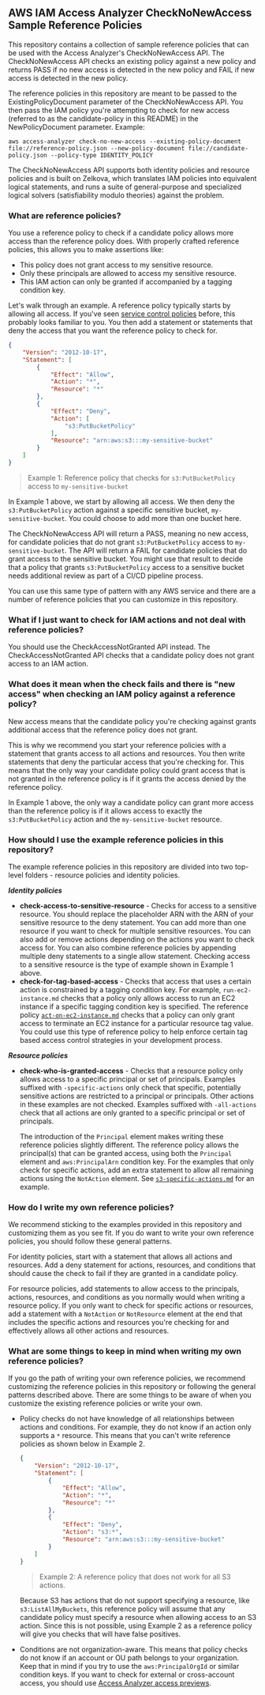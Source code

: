 ## AWS IAM Access Analyzer CheckNoNewAccess Sample Reference Policies

This repository contains a collection of sample reference policies that can be used with the Access Analyzer's CheckNoNewAccess API.  The CheckNoNewAccess API checks an existing policy against a new policy and returns PASS if no new access is detected in the new policy and FAIL if new access is detected in the new policy.

The reference policies in this repository are meant to be passed to the ExistingPolicyDocument parameter of the CheckNoNewAccess API.  You then pass the IAM policy you're attempting to check for new access (referred to as the candidate-policy in this README) in the NewPolicyDocument parameter.  Example:

```
aws access-analyzer check-no-new-access --existing-policy-document file://reference-policy.json --new-policy-document file://candidate-policy.json --policy-type IDENTITY_POLICY 
```

The CheckNoNewAccess API supports both identity policies and resource policies and is built on Zelkova, which translates IAM policies into equivalent logical statements, and runs a suite of general-purpose and specialized logical solvers (satisfiability modulo theories) against the problem.

### What are reference policies?

You use a reference policy to check if a candidate policy allows more access than the reference policy does.  With properly crafted reference policies, this allows you to make assertions like:

- This policy does not grant access to my sensitive resource.
- Only these principals are allowed to access my sensitive resource.
- This IAM action can only be granted if accompanied by a tagging condition key.

Let's walk through an example. A reference policy typically starts by allowing all access. If you've seen [service control policies](https://docs.aws.amazon.com/organizations/latest/userguide/orgs_manage_policies_scps.html) before, this probably looks familiar to you. You then add a statement or statements that deny the access that you want the reference policy to check for.

```json
{
    "Version": "2012-10-17",
    "Statement": [
        {
            "Effect": "Allow",
            "Action": "*",
            "Resource": "*"
        },
        {
            "Effect": "Deny",
            "Action": [
                "s3:PutBucketPolicy"
            ],
            "Resource": "arn:aws:s3:::my-sensitive-bucket"
        }
    ]
}
```
> Example 1: Reference policy that checks for ```s3:PutBucketPolicy``` access to ```my-sensitive-bucket```

In Example 1 above, we start by allowing all access. We then deny the ```s3:PutBucketPolicy``` action against a specific sensitive bucket, ```my-sensitive-bucket```.  You could choose to add more than one bucket here.

The CheckNoNewAccess API will return a PASS, meaning no new access, for candidate policies that do not grant ```s3:PutBucketPolicy``` access to ```my-sensitive-bucket```.  The API will return a FAIL for candidate policies that do grant access to the sensitive bucket. You might use that result to decide that a policy that grants ```s3:PutBucketPolicy``` access to a sensitive bucket needs additional review as part of a CI/CD pipeline process.

You can use this same type of pattern with any AWS service and there are a number of reference policies that you can customize in this repository.

### What if I just want to check for IAM actions and not deal with reference policies?

You should use the CheckAccessNotGranted API instead. The CheckAccessNotGranted API checks that a candidate policy does not grant access to an IAM action.

### What does it mean when the check fails and there is "new access" when checking an IAM policy against a reference policy?

New access means that the candidate policy you're checking against grants additional access that the reference policy does not grant.

This is why we recommend you start your reference policies with a statement that grants access to all actions and resources.  You then write statements that deny the particular access that you're checking for. This means that the only way your candidate policy could grant access that is not granted in the reference policy is if it grants the access denied by the reference policy.

In Example 1 above, the only way a candidate policy can grant more access than the reference policy is if it allows access to exactly the ```s3:PutBucketPolicy``` action and the ```my-sensitive-bucket``` resource.


### How should I use the example reference policies in this repository?

The example reference policies in this repository are divided into two top-level folders - resource policies and identity policies.

***Identity policies***

- **check-access-to-sensitive-resource** - Checks for access to a sensitive resource. You should replace the placeholder ARN with the ARN of your sensitive resource to the deny statement. You can add more than one resource if you want to check for multiple sensitive resources. You can also add or remove actions depending on the actions you want to check access for.  You can also combine reference policies by appending multiple deny statements to a single allow statement.  Checking access to a sensitive resource is the type of example shown in Example 1 above.
- **check-for-tag-based-access** - Checks that access that uses a certain action is constrained by a tagging condition key.  For example, ```run-ec2-instance.md``` checks that a policy only allows access to run an EC2 instance if a specific tagging condition key is specified.  The reference policy [```act-on-ec2-instance.md```](identity-policies/check-for-tag-based-access/act-on-ec2-instance.md) checks that a policy can only grant access to terminate an EC2 instance for a particular resource tag value. You could use this type of reference policy to help enforce certain tag based access control strategies in your development process.


***Resource policies***

- **check-who-is-granted-access** - Checks that a resource policy only allows access to a specific principal or set of principals. Examples suffixed with ```-specific-actions``` only check that specific, potentially sensitive actions are restricted to a principal or principals. Other actions in these examples are not checked. Examples suffixed with ```-all-actions``` check that all actions are only granted to a specific principal or set of principals.

    The introduction of the ```Principal``` element makes writing these reference policies slightly different.  The reference policy allows the principal(s) that can be granted access, using both the ```Principal``` element and ```aws:PrincipalArn``` condition key. For the examples that only check for specific actions, add an extra statement to allow all remaining actions using the ```NotAction``` element. See [```s3-specific-actions.md```](resource-policies/check-who-has-access-to-my-resource/s3-specific-actions.md) for an example.



### How do I write my own reference policies?

We recommend sticking to the examples provided in this repository and customizing them as you see fit. If you do want to write your own reference policies, you should follow these general patterns.

For identity policies, start with a statement that allows all actions and resources. Add a deny statement for actions, resources, and conditions that should cause the check to fail if they are granted in a candidate policy.

For resource policies, add statements to allow access to the principals, actions, resources, and conditions as you normally would when writing a resource policy.  If you only want to check for specific actions or resources, add a statement with a ```NotAction``` or ```NotResource``` element at the end that includes the specific actions and resources you're checking for and effectively allows all other actions and resources.


### What are some things to keep in mind when writing my own reference policies?

If you go the path of writing your own reference policies, we recommend customizing the reference policies in this repository or following the general patterns described above. There are some things to be aware of when you customize the existing reference policies or write your own.

- Policy checks do not have knowledge of all relationships between actions and conditions. For example, they do not know if an action only supports a ```*``` resource. This means that you can't write reference policies as shown below in Example 2.

    ```json
    {
        "Version": "2012-10-17",
        "Statement": [
            {
                "Effect": "Allow",
                "Action": "*",
                "Resource": "*"
            },
            {
                "Effect": "Deny",
                "Action": "s3:*",
                "Resource": "arn:aws:s3:::my-sensitive-bucket"
            }
        ]
    }
    ```
    > Example 2:  A reference policy that does not work for all S3 actions.

    Because S3 has actions that do not support specifying a resource, like ```s3:ListAllMyBuckets```, this reference policy will assume that any candidate policy must specify a resource when allowing access to an S3 action. Since this is not possible, using Example 2 as a reference policy will give you checks that will have false positives.

- Conditions are not organization-aware. This means that policy checks do not know if an account or OU path belongs to your organization. Keep that in mind if you try to use the ```aws:PrincipalOrgId``` or similar condition keys. If you want to check for external or cross-account access, you should use [Access Analyzer access previews](https://docs.aws.amazon.com/IAM/latest/UserGuide/access-analyzer-preview-access-apis.html).
